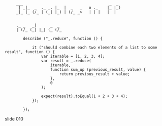          ___                                      _  _
          | _|_  _  ._ _. |_  |  _   _   o ._    |_ |_)
         _|_ |_ (/_ | (_| |_) | (/_ _>   | | |   |  |


         ._ _   _|      _  _
         | (/_ (_| |_| (_ (/_

            describe ("_.reduce", function () {

                it ("should combine each two elements of a list to some result", function () {
                    var iterable = [1, 2, 3, 4];
                    var result = _.reduce(
                        iterable,
                        function sum_up (previous_result, value) {
                            return previous_result + value;
                        },
                        0
                    );

                    expect(result).toEqual(1 + 2 + 3 + 4);
                });

            });
















































































slide 010
